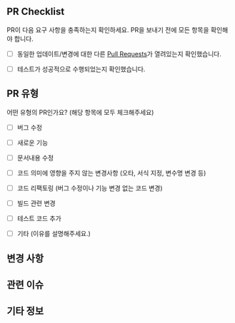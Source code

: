 <!-- 모든 PR이 반영되는 것이 아니니 양해 부탁드립니다. -->

## PR Checklist
PR이 다음 요구 사항을 충족하는지 확인하세요. PR을 보내기 전에 모든 항목을 확인해야 합니다.

<!-- 괄호 안에 "x"를 입력해서 해당 내용을 확인했음을 체크합니다: [x] -->

- [ ] 동일한 업데이트/변경에 대한 다른 [Pull Requests](https://github.com/gnuboard/g6/pulls)가 열려있는지 확인했습니다.
- [ ] 테스트가 성공적으로 수행되었는지 확인했습니다.


## PR 유형
어떤 유형의 PR인가요? (해당 항목에 모두 체크해주세요)

<!-- 괄호 안에 "x"를 입력해서 어떤 유형인지 체크합니다: [x] -->

- [ ] 버그 수정
- [ ] 새로운 기능
- [ ] 문서내용 수정
- [ ] 코드 의미에 영향을 주지 않는 변경사항 (오타, 서식 지정, 변수명 변경 등)
- [ ] 코드 리팩토링 (버그 수정이나 기능 변경 없는 코드 변경)
- [ ] 빌드 관련 변경
- [ ] 테스트 코드 추가
- [ ] 기타 (이유를 설명해주세요.)


## 변경 사항
<!-- 변경되는 사항과 작성한 코드에 대한 이유를 자세히 설명해주세요. -->


## 관련 이슈
<!-- 해당하는 이슈가 존재할 경우, 이슈번호 또는 이슈에 대한 링크를 추가하세요: #(Isuue Number) -->


## 기타 정보
<!-- 추가적으로 전달하고 싶은 정보가 있다면 여기에 적어주세요. -->
